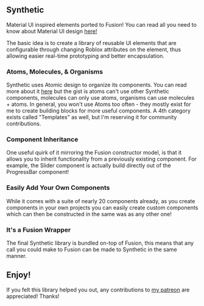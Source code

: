 ## Synthetic
Material UI inspired elements ported to Fusion! You can read all you need to know about Material UI design [here!](https://material.io/design)

The basic idea is to create a library of reusable UI elements that are configurable through changing Roblox attributes on the element, thus allowing easier real-time prototyping and better encapsulation.

### Atoms, Molecules, & Organisms
Synthetic uses Atomic design to organize its components. You can read more about it [here](https://atomicdesign.bradfrost.com/chapter-2/) but the gist is atoms can't use other Synthetic components, molecules can only use atoms, organisms can use molecules + atoms. In general, you won't use Atoms too often - they mostly exist for me to create building blocks for more useful components. A 4th category exists called "Templates" as well, but I'm reserving it for community contributions.

### Component Inheritance
One useful quirk of it mirroring the Fusion constructor model, is that it allows you to inherit functionality from a previously existing component. For example, the Slider component is actually build directly out of the ProgressBar component!

### Easily Add Your Own Components
While it comes with a suite of nearly 20 components already, as you create components in your own projects you can easily create custom components which can then be constructed in the same was as any other one!

### It's a Fusion Wrapper
The final Synthetic library is bundled on-top of Fusion, this means that any call you could make to Fusion can be made to Synthetic in the same manner.

## Enjoy!
If you felt this library helped you out, any contributions to [my patreon](https://www.patreon.com/nightcycle) are appreciated! Thanks!